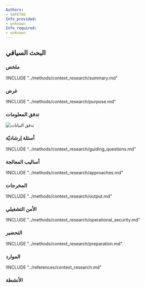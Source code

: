 ```yaml
---
Authors:
- SAFETAG
Info_provided:
- unknown
Info_required:
- unknown
---
```


## البحث السياقي 

### ملخص
!INCLUDE "../methods/context_research/summary.md"

### غرض
!INCLUDE "../methods/context_research/purpose.md"

### تدفق المعلومات
![تدفق البيانات](images/info_flows/context_research.svg)

### أسئلة إرشاديّة
!INCLUDE "../methods/context_research/guiding_questions.md"

### أساليب المعالجة 
!INCLUDE "../methods/context_research/approaches.md"

### المخرجات
!INCLUDE "../methods/context_research/output.md"

### الأمن التشغيلي
!INCLUDE "../methods/context_research/operational_security.md"

### التحضير
!INCLUDE "../methods/context_research/preparation.md"




### الموارد

<div class="greybox">
!INCLUDE "../references/context_research.md"
</div>

### الأنشطة